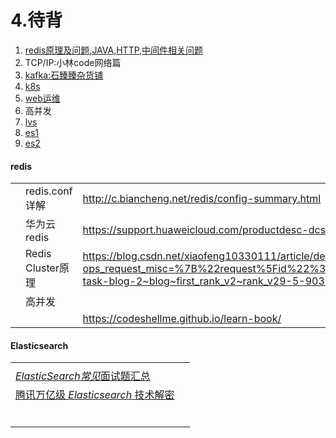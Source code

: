 # 4.待背

1. [redis原理及问题,JAVA,HTTP,中间件相关问题](https://blog.csdn.net/xiaofeng10330111/category_8448193.html)
2. TCP/IP:小林code网络篇
3. [kafka:石臻臻杂货铺](https://www.szzdzhp.com/kafka/)
4. [k8s](https://mp.weixin.qq.com/s?__biz=MzI0MDQ4MTM5NQ==&mid=2247514668&idx=1&sn=26e13d69f4011de314633aabef955fce&chksm=e918df30de6f56265e5b6b716d7b79f72c52fb940d5114bbe7e261c1a4c026309de006d908c4&scene=178&cur_album_id=1790435592028160001#rd)
5. [web运维](https://www.it610.com/article/1445576746060525568.htm)
6. 高并发
6. [lvs](https://www.cnblogs.com/skychen1218/p/13327965.html)
6. [es1](https://www.cnblogs.com/kevingrace/p/6298022.html)
6. [es2](https://www.cnblogs.com/kevingrace/p/10682264.html)

#### redis

|      |                   |                                                              |
| ---- | ----------------- | ------------------------------------------------------------ |
|      | redis.conf详解    | http://c.biancheng.net/redis/config-summary.html             |
|      | 华为云redis       | https://support.huaweicloud.com/productdesc-dcs/dcs-pd-200713001.html |
|      | Redis Cluster原理 | https://blog.csdn.net/xiaofeng10330111/article/details/90384502?ops_request_misc=%7B%22request%5Fid%22%3A%22163653146816780265451858%22%2C%22scm%22%3A%2220140713.130102334.pc%5Fblog.%22%7D&request_id=163653146816780265451858&biz_id=0&utm_medium=distribute.pc_search_result.none-task-blog-2~blog~first_rank_v2~rank_v29-5-90384502.pc_v2_rank_blog_default&utm_term=redis+cluster&spm=1018.2226.3001.4450 |
|      | 高并发            | <br />                                                       |
|      |                   | https://codeshellme.github.io/learn-book/                    |

#### Elasticsearch

|                                                              |      |
| ------------------------------------------------------------ | ---- |
|                                                              |      |
| [*ElasticSearch常见*面试题汇总](https://zhuanlan.zhihu.com/p/429104939) |      |
| [腾讯万亿级 *Elasticsearch* 技术解密](https://zhuanlan.zhihu.com/p/99184436) |      |
|                                                              |      |
|                                                              |      |
|                                                              |      |
|                                                              |      |
|                                                              |      |
|                                                              |      |


